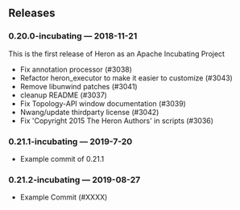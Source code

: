 
## Releases

### 0.20.0-incubating &mdash; 2018-11-21 <a id="0.20.0"></a>

This is the first release of Heron as an Apache Incubating Project

- Fix annotation processor (#3038)
- Refactor heron_executor to make it easier to customize (#3043)
- Remove libunwind patches (#3041)
- cleanup README (#3037)
- Fix Topology-API window documentation (#3039)
- Nwang/update thirdparty license (#3042)
- Fix 'Copyright 2015 The Heron Authors' in scripts (#3036)

### 0.21.1-incubating &mdash; 2019-7-20 <a id="0.20.1"></a>

- Example commit of 0.21.1

### 0.21.2-incubating &mdash; 2019-08-27 <a id="0.21.2"></a>

- Example Commit (#XXXX)


